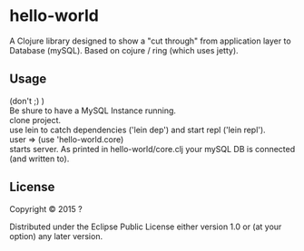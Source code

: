 # hello-world

A Clojure library designed to show a "cut through" from application layer to Database (mySQL).
Based on cojure / ring (which uses jetty).

## Usage
(don't ;) ) <br>
Be shure to have a MySQL Instance running.<br>
clone project.<br>
use lein to catch dependencies ('lein dep') and start repl ('lein repl').<br>
user => (use 'hello-world.core)<br>
starts server. As printed in hello-world/core.clj your mySQL DB is connected (and written to).

## License

Copyright © 2015 ?

Distributed under the Eclipse Public License either version 1.0 or (at
your option) any later version.
